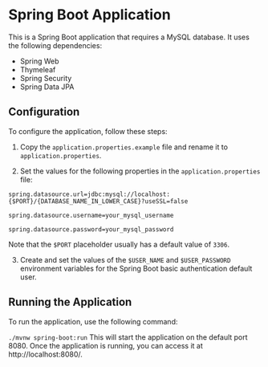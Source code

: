 # Spring Boot Application

This is a Spring Boot application that requires a MySQL database. It uses the following dependencies:

- Spring Web
- Thymeleaf
- Spring Security
- Spring Data JPA

## Configuration

To configure the application, follow these steps:

1. Copy the `application.properties.example` file and rename it to `application.properties`.

2. Set the values for the following properties in the `application.properties` file:

`spring.datasource.url=jdbc:mysql://localhost:{$PORT}/{DATABASE_NAME_IN_LOWER_CASE}?useSSL=false`

`spring.datasource.username=your_mysql_username`

`spring.datasource.password=your_mysql_password`

Note that the `$PORT` placeholder usually has a default value of `3306`.

3. Create and set the values of the `$USER_NAME` and `$USER_PASSWORD` environment variables for the Spring Boot basic authentication default user.


## Running the Application

To run the application, use the following command:

`./mvnw spring-boot:run`
This will start the application on the default port 8080. Once the application is running, you can access it at http://localhost:8080/.
